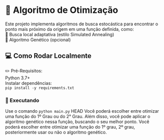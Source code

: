 # :mag_right: Algoritmo de Otimização
Este projeto implementa algoritmos de busca estocástica para encontrar o ponto mais próximo da origem em uma função definida, como:<br>
🔹 Busca local adaptativa (estilo Simulated Annealing)<br>
🔹 Algoritmo Genético (opcional)
## :computer: Como Rodar Localmente
:pencil2: Pré-Requisitos:  
Python 3.7+  
Instalar dependências:  
`pip install -y requirements.txt`

### :wrench: Executando
Use o comando `python main.py`
HEAD
Você poderá escolher entre otimizar uma função do 1º Grau ou do 2° Grau.
Além disso, você pode aplicar o algoritmo genético nessa função, buscando o seu melhor ponto.
Você poderá escolher entre otimizar uma função do 1º grau, 2º grau, posteriormente usar ou não o algoritmo genético. 
